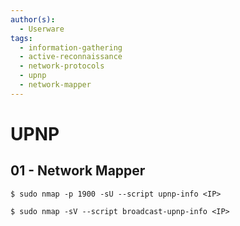 ```yaml
---
author(s):
  - Userware
tags:
  - information-gathering
  - active-reconnaissance
  - network-protocols
  - upnp
  - network-mapper
---
```

# UPNP

## 01 - Network Mapper

```
$ sudo nmap -p 1900 -sU --script upnp-info <IP>

$ sudo nmap -sV --script broadcast-upnp-info <IP>
```